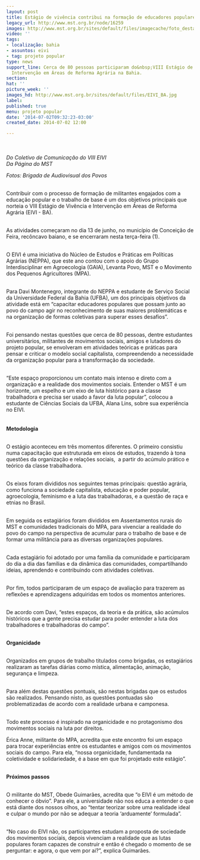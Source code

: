 ```yaml
---
layout: post
title: Estágio de vivência contribui na formação de educadores populares
legacy_url: http://www.mst.org.br/node/16259
images: http://www.mst.org.br/sites/default/files/imagecache/foto_destaque/EIVI_BA.jpg
video: ''
tags:
- localização: bahia
- assuntos: eivi
- tag: projeto popular
type: news
support_line: Cerca de 80 pessoas participaram do&nbsp;VIII Estágio de Vivência e
  Intervenção em Áreas de Reforma Agrária na Bahia.
section: 
hat: ''
picture_week: ''
images_hd: http://www.mst.org.br/sites/default/files/EIVI_BA.jpg
label: 
published: true
menu: projeto popular
date: '2014-07-02T09:32:23-03:00'
created_date: 2014-07-02 12:00

---
```

<p><em><img style="margin: 10px;" src="http://www.mst.org.br/sites/default/files/EIVI_BA.jpg" alt=""><br></em></p><p><em>Do Coletivo de Comunicação do VIII EIVI<br>Da Página do MST</em></p><p><em>Fotos: Brigada de Audiovisual dos Povos</em></p><p><br>Contribuir com o processo de formação de militantes engajados com a educação popular e o trabalho de base é um dos objetivos principais que norteia o VIII Estágio de Vivência e Intervenção em Áreas de Reforma Agrária (EIVI - BA).</p><p><br>As atividades começaram no dia 13 de junho, no município de Conceição de Feira, recôncavo baiano, e se encerraram nesta terça-feira (1).</p><p><br>O EIVI é uma iniciativa do Núcleo de Estudos e Práticas em Políticas Agrárias (NEPPA), que este ano contou com o apoio do Grupo Interdisciplinar em Agroecologia (GAIA), Levanta Povo, MST e o Movimento dos Pequenos Agricultores (MPA).</p><p><br>Para Davi Montenegro, integrante do NEPPA e estudante de Serviço Social da Universidade Federal da Bahia (UFBA), um dos principais objetivos da atividade está em “capacitar educadores populares que possam junto ao povo do campo agir no reconhecimento de suas maiores problemáticas e na organização de formas coletivas para superar esses desafios”.</p><p><br>Foi pensando nestas questões que cerca de 80 pessoas, dentre estudantes universitários, militantes de movimentos sociais, amigos e lutadores do projeto popular, se envolveram em atividades teóricas e práticas para pensar e criticar o modelo social capitalista, compreendendo a necessidade da organização popular para a transformação da sociedade.</p><p><br>“Este espaço proporcionou um contato mais intenso e direto com a organização e a realidade dos movimentos sociais. Entender o MST é um horizonte, um espelho e um eixo de luta histórico para a classe trabalhadora e precisa ser usado a favor da luta popular”, colocou a estudante de Ciências Sociais da UFBA, Alana Lins, sobre sua experiência no EIVI.</p><p><strong><img style="margin: 10px;" src="http://www.mst.org.br/sites/default/files/EIVI_BA_II.jpg" alt=""><br>Metodologia</strong></p><p><br>O estágio aconteceu em três momentos diferentes. O primeiro consistiu numa capacitação que estruturada em eixos de estudos, trazendo à tona questões da organização e relações sociais, &nbsp;a partir do acúmulo prático e teórico da classe trabalhadora.</p><p><br>Os eixos foram divididos nos seguintes temas principais: questão agrária, como funciona a sociedade capitalista, educação e poder popular, agroecologia, feminismo e a luta das trabalhadoras, e a questão de raça e etnias no Brasil.</p><p><br>Em seguida os estagiários foram divididos em Assentamentos rurais do MST e comunidades tradicionais do MPA, para vivenciar a realidade do povo do campo na perspectiva de acumular para o trabalho de base e de formar uma militância para as diversas organizações populares.</p><p><br>Cada estagiário foi adotado por uma família da comunidade e participaram do dia a dia das famílias e da dinâmica das comunidades, compartilhando ideias, aprendendo e contribuindo com atividades coletivas.</p><p><br>Por fim, todos participaram de um espaço de avaliação para trazerem as reflexões e aprendizagens adquiridas em todos os momentos anteriores.</p><p><br>De acordo com Davi, “estes espaços, da teoria e da prática, são acúmulos históricos que a gente precisa estudar para poder entender a luta dos trabalhadores e trabalhadoras do campo”.</p><p><br><strong>Organicidade</strong></p><p><br>Organizados em grupos de trabalho titulados como brigadas, os estagiários realizaram as tarefas diárias como mística, alimentação, animação, segurança e limpeza.</p><p><br>Para além destas questões pontuais, são nestas brigadas que os estudos são realizados. Pensando nisto, as questões pontuadas são problematizadas de acordo com a realidade urbana e camponesa.</p><p><br>Todo este processo é inspirado na organicidade e no protagonismo dos movimentos sociais na luta por direitos.</p><p>Érica Anne, militante do MPA, acredita que este encontro foi um espaço para trocar experiências entre os estudantes e amigos com os movimentos sociais do campo. Para ela, “nossa organicidade, fundamentada na coletividade e solidariedade, é a base em que foi projetado este estágio”.</p><p><br><strong>Próximos passos</strong></p><p><br>O militante do MST, Obede Guimarães, acredita que “o EIVI é um método de conhecer o óbvio”. Para ele, a universidade não nos educa a entender o que está diante dos nossos olhos, ao “tentar teorizar sobre uma realidade ideal e culpar o mundo por não se adequar a teoria ‘arduamente’ formulada”.&nbsp;</p><p><br>“No caso do EIVI não, os participantes estudam a proposta de sociedade dos movimentos sociais, depois vivenciam a realidade que as lutas populares foram capazes de construir e então é chegado o momento de se perguntar: e agora, o que vem por ai?”, explica Guimarães.</p><div>&nbsp;</div>
